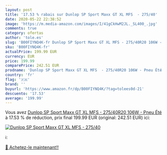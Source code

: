 ```yaml
---
layout: post
title: '17.53 % rabais sur Dunlop SP Sport Maxx GT XL MFS  - 275/40'
date: 2020-05-22 22:38:52
image: 'https://m.media-amazon.com/images/I/41gCkHwM2JL._SL400_.jpg'
comments: true
category: ofertas
author: 'tole.es'
slug: 'B00FIYNQ4K-fr Dunlop SP Sport Maxx GT XL MFS - 275/40R20 106W - Pneu Été'
sku: 'B00FIYNQ4K-fr'
actualPrice: 199.99 EUR
currency: EUR
price: 199.99
comparePrice: 242.51 EUR
prodname: 'Dunlop SP Sport Maxx GT XL MFS  - 275/40R20 106W - Pneu Été'
country: 'fr'
flag: '🇫🇷'
brand: ''
buyurl: 'https://www.amazon.fr/dp/B00FIYNQ4K/?tag=tolees0d-21'
descuento: '17.53'
average: '199.99'
---
```


Vous avez [Dunlop SP Sport Maxx GT XL MFS  - 275/40R20 106W - Pneu Été](https://www.amazon.fr/dp/B00FIYNQ4K/?tag=tolees0d-21)  à  17.53 % de réduction, prix final  199.99 EUR (original: 242.51 EUR) ici:

[![Dunlop SP Sport Maxx GT XL MFS  - 275/40](https://m.media-amazon.com/images/I/41gCkHwM2JL._SL400_.jpg)](https://www.amazon.fr/dp/B00FIYNQ4K/?tag=tolees0d-21)

ℹ️:


[🛒 Achetez-le maintenant!!](https://www.amazon.fr/dp/B00FIYNQ4K/?tag=tolees0d-21)
